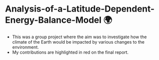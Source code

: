 # Analysis-of-a-Latitude-Dependent-Energy-Balance-Model 🌍
- This was a group project where the aim was to investigate how the climate of the Earth would be impacted by various changes to the environment.
- My contributions are highlighted in red on the final report.
